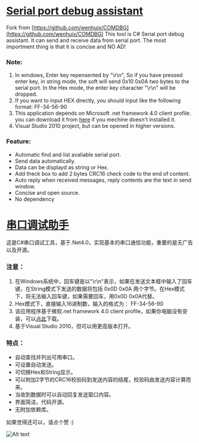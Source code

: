 [Serial port debug assistant](http://wenhuix.github.io/project/comdbg.html)
======
Fork from [https://github.com/wenhuix/COMDBG](https://github.com/wenhuix/COMDBG)
This tool is C# Serial port debug assistant. It can send and receive data from serial port. The most importment thing is that it is concise and NO AD!
### Note:
1. In windows, Enter key repensented by "\r\n", So if you have pressed enter key, in string mode, the soft will send 0x10 0x0A two bytes to the serial port. In the Hex mode, the enter key character "\r\n" will be dropped. 
2. If you want to input HEX directly, you should input like the following format:
     FF-34-56-90
3. This application depends on Microsoft .net framework 4.0 client profile. you can download it from [here](http://www.microsoft.com/zh-cn/download/details.aspx?id=24872) if you mechine doesn't installed it.
4. Visual Studio 2010 project, but can be opened in higher versions.

### Feature:
* Automatic find and list avaliable serial port.
* Send data automatically.
* Data can be displayd as string or Hex.
* Add theck box to add 2 bytes CRC16 check code to the end of content.
* Auto reply when received messages, reply contents are the text in send window.
* Concise and open source.
* No dependency


[串口调试助手](http://wenhuix.github.io/project/comdbg.html)
======
这是C#串口调试工具，基于.Net4.0，实现基本的串口通信功能，重要的是无广告以及开源。
### 注意：

1. 在Windows系统中，回车键是以"\r\n"表示，如果在发送文本框中输入了回车键，在String模式下发送的数据将包括 0x0D 0x0A 两个字节。在Hex模式下，将无法输入回车键，如果需要回车，用0x0D 0x0A代替。
2. Hex模式下，直接输入16进制数，输入的格式为：
     FF-34-56-90
3. 该应用程序基于微软.net framework 4.0 client profile，如果你电脑没有安装，可以[点此](http://www.microsoft.com/zh-cn/download/details.aspx?id=24872)下载。
4. 基于Visual Studio 2010，但可以用更高版本打开。

### 特点：
* 自动查找并列出可用串口。
* 可设置自动发送。
* 可切换Hex和String显示。
* 可以附加2字节的CRC16校验码到发送内容的结尾，校验码由发送内容计算而来。
* 当收到数据时可以自动回复发送窗口内容。
* 界面简洁，代码开源。
* 无附加依赖库。

如果觉得还可以，请点个赞 :)

![Alt text](/../screenshot/Screenshot.jpg?raw=true "Screen shot")
